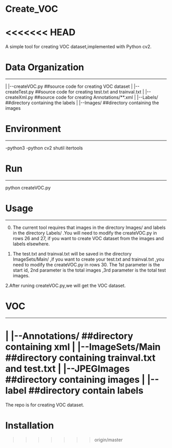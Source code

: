 # Create_VOC
<<<<<<< HEAD
=============
A simple tool for creating VOC dataset,implemented with Python cv2.

# Data Organization
-------------
|
|--createVOC.py      ##source code for creating  VOC dataset
|
|--createTest.py     ##source code for creating  test.txt and trainval.txt
|
|--createXml.py      ##source code for creating Annotations/**.xml 
|
|--Labels/           ##directory containing the  labels
|
|--Images/           ##directory containing the images

# Environment
-------------
-python3 
-python cv2  shutil  itertools

# Run
-------------
python createVOC.py

# Usage
-------------
0. The current tool requires that images in the directory Images/  and labels in the directory Labels/  .You will need to modify the createVOC.py in rows 26 and 27, if you want to create VOC dataset from the images and labels elsewhere.

1. The test.txt and trainval.txt will be saved in the directory ImageSets/Main/ ,if you want to create your test.txt and trainval.txt ,you need to modify the createVOC.py in rows 30. The 1st parameter is the start id, 2nd parameter is the total images ,3rd parameter is the total test images.

2.After runing createVOC.py,we will get the VOC dataset.

# VOC 
------------
|
|--Annotations/        ##directory containing xml
|
|--ImageSets/Main      ##directory containing trainval.txt and test.txt
|
|--JPEGImages          ##directory containing images
|
|--label               ##directory contain labels
=======
The repo is for creating VOC dataset.
# Installation
>>>>>>> origin/master
